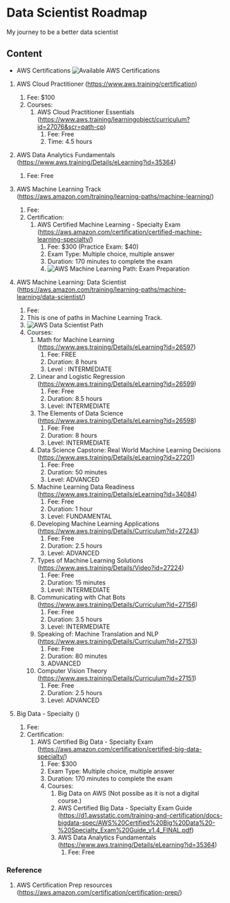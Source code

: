 # Data Scientist Roadmap
My journey to be a better data scientist

## Content

- AWS Certifications
![Available AWS Certifications](https://d1.awsstatic.com/Train%20&%20Cert/Certification%20Page%20Images/AWS-Certification-Current-Roadmap-May2019.36b629c3b9be6da400a13e6cf1a4f9f4ef680f70.png "Available AWS Certifications")


1. AWS Cloud Practitioner (https://www.aws.training/certification)
    1) Fee: $100
    2) Courses:
        1. AWS Cloud Practitioner Essentials (https://www.aws.training/learningobject/curriculum?id=27076&scr=path-cp)
            1. Fee: Free
            2. Time: 4.5 hours

2. AWS Data Analytics Fundamentals (https://www.aws.training/Details/eLearning?id=35364)
    1) Fee: Free

3. AWS Machine Learning Track (https://aws.amazon.com/training/learning-paths/machine-learning/)
    1) Fee:
    2) Certification:
        1. AWS Certified Machine Learning - Specialty Exam (https://aws.amazon.com/certification/certified-machine-learning-specialty/)
            1. Fee: $300 (Practice Exam: $40)
            2. Exam Type: Multiple choice, multiple answer
            3. Duration: 170 minutes to complete the exam
            4. ![AWS Machine Learning Path: Exam Preparation](https://d1.awsstatic.com/training-and-certification/machinelearning/path_ml-exam-preparation.0849ffc65449f465503b5d3b92410677a2ca62b3.png "AWS Machine Learning Path: Exam Preparation")

4. AWS Machine Learning: Data Scientist (https://aws.amazon.com/training/learning-paths/machine-learning/data-scientist/)
    1) Fee:
    2) This is one of paths in Machine Learning Track.
    3) ![AWS Data Scientist Path](https://d1.awsstatic.com/training-and-certification/Learning_Paths/path_ml-data-scientist_V3.c43ac852213e0f9970998ee7a0bfd9ea0a7a16fd.png "AWS Data Scientist Track")
    4) Courses:
        1. Math for Machine Learning (https://www.aws.training/Details/eLearning?id=26597)
            1. Fee: FREE
           2. Duration: 8 hours
            3. Level : INTERMEDIATE
        2. Linear and Logistic Regression (https://www.aws.training/Details/eLearning?id=26599)
            1. Fee: Free
            2. Duration: 8.5 hours
            3. Level: INTERMEDIATE
        3. The Elements of Data Science (https://www.aws.training/Details/eLearning?id=26598)
            1. Fee: Free
            2. Duration: 8 hours
            3. Level: INTERMEDIATE
        4. Data Science Capstone: Real World Machine Learning Decisions (https://www.aws.training/Details/eLearning?id=27201)
            1. Fee: Free
            2. Duration: 50 minutes
            3. Level: ADVANCED
        5. Machine Learning Data Readiness (https://www.aws.training/Details/eLearning?id=34084)
            1. Fee: Free
            2. Duration: 1 hour
            3. Level: FUNDAMENTAL
        6. Developing Machine Learning Applications (https://www.aws.training/Details/Curriculum?id=27243)
            1. Fee: Free
            2. Duration: 2.5 hours
            3. Level: ADVANCED
        7. Types of Machine Learning Solutions (https://www.aws.training/Details/Video?id=27224)
            1. Fee: Free
            2. Duration: 15 minutes
            3. Level: INTERMEDIATE
        8. Communicating with Chat Bots (https://www.aws.training/Details/Curriculum?id=27156)
            1. Fee: Free
            2. Duration: 3.5 hours
            3. Level: INTERMEDIATE
        9. Speaking of: Machine Translation and NLP (https://www.aws.training/Details/Curriculum?id=27153)
            1. Fee: Free
            2. Duration: 80 minutes
            3. ADVANCED
        10. Computer Vision Theory (https://www.aws.training/Details/Curriculum?id=27151)
            1. Fee: Free
            2. Duration: 2.5 hours
            3. Level: ADVANCED
6. Big Data - Specialty ()
    1) Fee:
    2) Certification:
        1. AWS Certified Big Data - Specialty Exam (https://aws.amazon.com/certification/certified-big-data-specialty/)
            1. Fee: $300
            2. Exam Type: Multiple choice, multiple answer
            3. Duration: 170 minutes to complete the exam
            4. Courses:
                1. Big Data on AWS (Not possibe as it is not a digital course.)
                2. AWS Certified Big Data - Specialty Exam Guide (https://d1.awsstatic.com/training-and-certification/docs-bigdata-spec/AWS%20Certified%20Big%20Data%20-%20Specialty_Exam%20Guide_v1.4_FINAL.pdf)
                3. AWS Data Analytics Fundamentals (https://www.aws.training/Details/eLearning?id=35364)
                    1. Fee: Free



### Reference
1. AWS Certification Prep resources (https://aws.amazon.com/certification/certification-prep/)